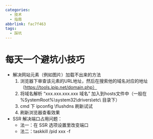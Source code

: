 ```yaml
---
categories:
  - 技术
  - 指南
abbrlink: fac7f463
tags:
  - 踩坑
---
```

<!-- more -->

# 每天一个避坑小技巧

- 解决网站元素（例如图片）加载不出来的方法
  1. 浏览器下审查该元素的URL地址，然后在搜索他的域名对应的地址（https://tools.ipip.net/domain.php）
  2. 将域名解析 “xxx.xxx.xxx.xxx 域名” 加入到hosts文件中（一般在 %SystemRoot%\system32\drivers\etc\ 目录下）  
  3. cmd 下 ipconfig \flushdns 刷新试试
  4. 刷新浏览器查看效果
- SSR 解决端口占用问题：
  - 法一：在 SSR 选项设置里改变端口
  - 法二：taskkill /pid xxx -f

